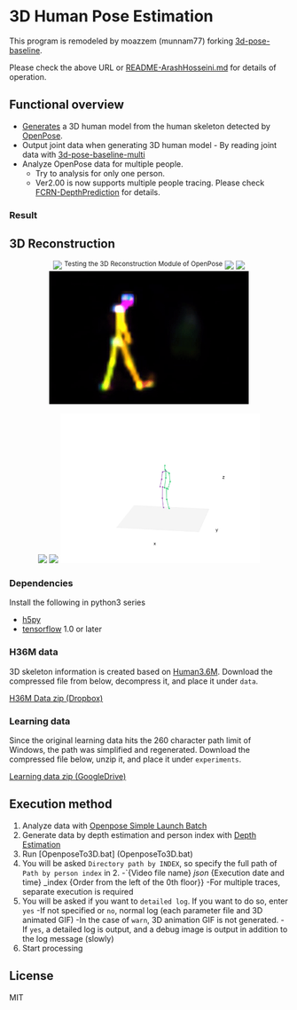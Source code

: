 # 3D Human Pose Estimation

This program is remodeled by moazzem (munnam77) forking [3d-pose-baseline](https://github.com/ArashHosseini/3d-pose-baseline/).

Please check the above URL or [README-ArashHosseini.md](README-ArashHosseini.md) for details of operation.

## Functional overview

- [Generates](https://github.com/CMU-Perceptual-Computing-Lab/openpose) a 3D human model from the human skeleton detected by [OpenPose](https://github.com/CMU-Perceptual-Computing-Lab/openpose).
- Output joint data when generating 3D human model
    	- By reading joint data with [3d-pose-baseline-multi](https://github.com/munnam77/3d-pose-baseline-multi)
- Analyze OpenPose data for multiple people.
	- Try to analysis for only one person.
	- Ver2.00 is now supports multiple people tracing. Please check [FCRN-DepthPrediction](https://github.com/munnam77/FCRN-DepthPrediction) for details.

### Result
## 3D Reconstruction
<p align="center">
	<img src="/Results/original.gif", width="360">
    	<sup>Testing the 3D Reconstruction Module of OpenPose</sup>
	<img src="/Results/conmaps.gif", width="360">
	<img src="/Results/paf.gif", width="360">
	<img src="/Results/paf2.gif", width="360">
</p>
<p align="center">
	<img src="/Results/3d_interpolation.gif", width="360">
	<img src="/Results/3d_interpolation2.gif", width="360">
	<img src="/Results/3d_interpolation3.gif", width="360">
</p>

### Dependencies

Install the following in python3 series

* [h5py](http://www.h5py.org/)
* [tensorflow](https://www.tensorflow.org/) 1.0 or later

### H36M data

3D skeleton information is created based on [Human3.6M](http://vision.imar.ro/human3.6m/description.php). 
Download the compressed file from below, decompress it, and place it under `data`.

[H36M Data zip (Dropbox)](https://www.dropbox.com/s/e35qv3n6zlkouki/h36m.zip) 

### Learning data

Since the original learning data hits the 260 character path limit of Windows, the path was simplified and regenerated.
Download the compressed file below, unzip it, and place it under `experiments`.

[Learning data zip (GoogleDrive)](https://drive.google.com/file/d/1v7ccpms3ZR8ExWWwVfcSpjMsGscDYH7_/view?usp=sharing) 

## Execution method

1. Analyze data with [Openpose Simple Launch Batch](https://github.com/munnam77/openpose-simple)
2. Generate data by depth estimation and person index with [Depth Estimation](https://github.com/munnam77/FCRN-DepthPrediction)
1. Run [OpenposeTo3D.bat] (OpenposeTo3D.bat)
1. You will be asked `Directory path by INDEX`, so specify the full path of` Path by person index` in 2.
	-`{Video file name} _json_ {Execution date and time} _index {Order from the left of the 0th floor}}
	-For multiple traces, separate execution is required
1. You will be asked if you want to `detailed log`. If you want to do so, enter` yes`
    -If not specified or `no`, normal log (each parameter file and 3D animated GIF)
    -In the case of `warn`, 3D animation GIF is not generated.
    -If `yes`, a detailed log is output, and a debug image is output in addition to the log message (slowly)
1. Start processing


## License
MIT
